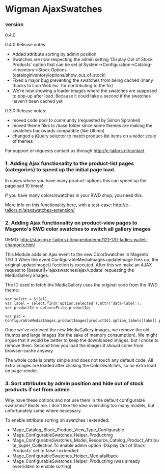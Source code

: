 # Wigman AjaxSwatches

### version
0.4.0

0.4.0 Release notes:
* Added attribute sorting by admin position
* Swatches are now respecting the admin setting 'Display Out of Stock Products' option that can be set at System->Configuration->Catalog->Inventory->Stock Options (cataloginventory/options/show_out_of_stock)
* Fixed a major bug preventing the swatches from being cached (many thanks to Lion Web Inc. for contributing to the fix)
* We're now showing a loader images where the swatches are supposed to pop-up after load. Because it could take a second if the swatches haven't been cached yet

0.3.0 Release notes:
* moved code pool to community (requested by Simon Sprankel)
* moved theme files to /base folder since some themes are making the swatches backwards compatible (like Ultimo)
* changed a jQuery selector to match product-list items on a wider scale of themes

For support or requests contact us through http://e-tailors.nl/contact

### 1. Adding Ajax functionality to the product-list pages (categories) to speed up the initial page load.
In cases where you have many product-options this can speed up the pageload 10 times!

If you have many colors/swatches in your RWD shop, you need this.

More info on this functionality here, with a test-case: http://e-tailors.nl/ajaxswatches-extension/



### 2. Adding Ajax functionality on product-view pages to Magento's RWD color swatches to switch all gallery images

DEMO: http://staging.e-tailors.nl/magentodemo/121-170-ladies-wallet-chamonix.html

This Module adds an Ajax event to the new ColorSwatches in Magento 1.9.1.0
When the event ConfigurableMediaImages.updateImage fires up, the original updateImage() function is executed.
After this we make an AJAX request to [baseurl]+'ajaxswatches/ajax/update' requesting the MediaGallery images.

The ID used to fetch the MediaGallery uses the original code from the RWD theme:

	var select = $j(el);
	var label = select.find('option:selected').attr('data-label');
	var productId = optionsPrice.productId;
	        
	var pid = ConfigurableMediaImages.productImages[productId].option_labels[label].products[0];
	

Once we've retrieved the new MediaGallery images, we remove the old thumbs and large images (for the sake of memory consumption). We might argue that it would be better to keep the downloaded images, but I chose to remove them. Second time you load the images it *should* come from browser-cache anyway.

The whole code is pretty simple and does not touch any default code. All extra images are loaded after clicking the ColorSwatches, so no extra load on page-render.

### 3. Sort attributes by admin position and hide out of stock products if set from admin

Why have these options and not use them in the default configurable swatches? Beats me.
I don't like the idea overriding too many models, but unfortunately some where necessary.

To enable attribute sorting on swatches I extended:
* Mage_Catalog_Block_Product_View_Type_Configurable
* Mage_ConfigurableSwatches_Helper_Productimg
* Mage_ConfigurableSwatches_Model_Resource_Catalog_Product_Attribute_Super_Collection
To enable admin option 'Display Out of Stock Products' set to false I extended:
* Mage_ConfigurableSwatches_Helper_Mediafallback
* Mage_ConfigurableSwatches_Helper_Productimg (was already overridden to enable sorting)
